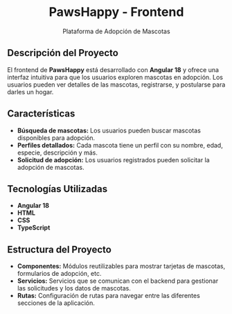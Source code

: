 <h1 style="text-align: center;">PawsHappy - Frontend</h1>
<p style="text-align: center;">Plataforma de Adopción de Mascotas</p>

## Descripción del Proyecto

El frontend de **PawsHappy** está desarrollado con **Angular 18** y ofrece una interfaz intuitiva para que los usuarios exploren mascotas en adopción. Los usuarios pueden ver detalles de las mascotas, registrarse, y postularse para darles un hogar.

## Características

- **Búsqueda de mascotas:**
  Los usuarios pueden buscar mascotas disponibles para adopción.
- **Perfiles detallados:**
  Cada mascota tiene un perfil con su nombre, edad, especie, descripción y más.
- **Solicitud de adopción:**
  Los usuarios registrados pueden solicitar la adopción de mascotas.

## Tecnologías Utilizadas

- **Angular 18**
- **HTML**
- **CSS**
- **TypeScript**

## Estructura del Proyecto

- **Componentes:** Módulos reutilizables para mostrar tarjetas de mascotas, formularios de adopción, etc.
- **Servicios:** Servicios que se comunican con el backend para gestionar las solicitudes y los datos de mascotas.
- **Rutas:** Configuración de rutas para navegar entre las diferentes secciones de la aplicación.
